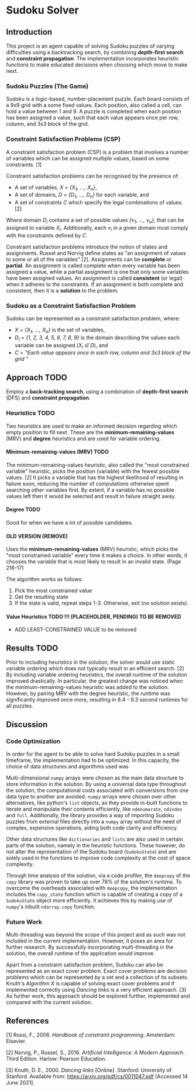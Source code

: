# Sudoku Solver
## Introduction
This project is an agent capable of solving Sudoku puzzles of varying difficulties using a backtracking search, by combining **depth-first search** and **constraint propagation**. The implementation incorporates heuristic functions to make educated decisions when choosing which move to make next.

### Sudoku Puzzles (The Game)
Sudoku is a logic-based, number-placement puzzle. Each board consists of a 9x9 grid with a some fixed values. Each position, also called a cell, can hold a value between 1 and 9. A puzzle is completed when each position has been assigned a value, such that each value appears once per row, column, and 3x3 block of the grid.

### Constraint Satisfaction Problems (CSP)
A constraint satisfaction problem (CSP) is a problem that involves a number of variables which can be assigned multiple values, based on some constraints. [1] 

Constraint satisfaction problems can be recognised by the presence of:
- A set of variables, *X = {X<sub>1</sub>, ..., X<sub>n</sub>}*,
- A set of domains, *D = {D<sub>1</sub>, ..., D<sub>n</sub>}* for each variable, and
- A set of constraints *C* which specify the legal combinations of values. [2]

Where domain *D<sub>i</sub>* contains a set of possible values *{v<sub>1</sub>, ..., v<sub>n</sub>}*, that can be assigned to variable *X<sub>i</sub>*. Additionally, each *v<sub>i</sub>* in a given domain must comply with the constraints defined by *C*.

Constraint satisfaction problems introduce the notion of states and assignments. Russel and Norvig define states as "an assignment of values to some or all of the variables" [2]. Assignments can be **complete** or **partial**. An assignment is called complete when every variable has been assigned a value, while a partial assignment is one that only some variables have been assigned values. An assignment is called **consistent** (or legal) when it adheres to the constraints. If an assignment is both complete and consistent, then it is a **solution** to the problem.

### Sudoku as a Constraint Satisfaction Problem
Sudoku can be represented as a constraint satisfaction problem, where:
- *X = {X<sub>1</sub>, ..., X<sub>n</sub>}* is the set of variables,
- *D<sub>i</sub> = {1, 2, 3, 4, 5, 6, 7, 8, 9}* is the domain describing the values each variable can be assigned (*X<sub>i</sub> ∈ D*), and
- *C = "Each value appears once in each row, column and 3x3 block of the grid "*

## Approach TODO
Employ a **back-tracking search**, using a combination of **depth-first search** (DFS) and **constraint propagation**.



### Heuristics TODO
Two heuristics are used to make an informed decision regarding which empty position to fill next. These are the **minimum-remaining-values** (MRV) and **degree** heuristics and are used for variable ordering.
#### Minimum-remaining-values (MRV)  TODO
The minimum-remaining-values heuristic, also called the "most constrained variable" heuristic, picks the position (variable) with the fewest possible values. [2] It picks a variable that has the highest likelihood of resulting in failure soon, reducing the number of computations otherwise spent searching other variables first. By extent, if a variable has no possible values left then it would be selected and result in failure straight away.

#### Degree  TODO


Good for when we have a lot of possible candidates.

#### OLD VERSION (REMOVE)
Uses the **minimum-remaining-values** (MRV) heuristic, which picks the "most constrained variable" every time it makes a choice. In other words, it chooses the variable that is most likely to result in an invalid state. (Page 216-17)

The algorithm works as follows:
1. Pick the most constrained value
1. Get the resulting state
1. If the state is valid, repeat steps 1-3. Otherwise, exit (no solution exists).



#### Value Heuristics TODO !!! (PLACEHOLDER, PENDING) TO BE REMOVED
- ADD LEAST-CONSTRAINED VALUE to be removed


## Results TODO
Prior to including heuristics in the solution, the solver would use static variable ordering which does not typically result in an efficient search. [2] By including variable ordering heuristics, the overall runtime of the solution improved drastically. In particular, the greatest change was noticed when the minimum-remaining-values heuristic was added to the solution. However, by pairing MRV with the degree heuristic, the runtime was significantly improved once more, resulting in 8.4 - 9.3 second runtimes for all puzzles.


## Discussion
### Code Optimization
In order for the agent to be able to solve hard Sudoku puzzles in a small timeframe, the implementation had to be optimized. In this capacity, the choice of data structures and algorithms used was 

Multi-dimensional `numpy` arrays were chosen as the main data structure to store information in the solution. By using a universal data type throughout the solution, the computational costs associated with conversions from one data type to another are avoided. `numpy` arrays were chosen over other alternatives, like python's `list` objects, as they provide in-built functions to iterate and manipulate their contents efficiently, like `ndenumarate`, `ndindex` and `full`. Additionally, the library provides a way of importing Sudoku puzzles from external files directly into a `numpy` array without the need of complex, expensive operations, aiding both code clarity and efficiency.

Other data structures like `dictionaries` and `lists` are also used in certain parts of the solution, namely in the heuristic functions. These however, do not alter the representation of the Sudoku board (`SudokuState`) and are solely used in the functions to improve code complexity at the cost of space complexity.

Through time analysis of the solution, via a code profiler, the `deepcopy` of the `copy` library was proven to take up over 78% of the solution's runtime. To overcome the overheads associated with `deepcopy`, the implementation includes the `copy_state` function which is capable of creating a copy of a `SudokuState` object more efficiently. It achieves this by making use of `numpy`'s inbuilt `ndarray.copy` function.

### Future Work
Multi-threading was beyond the scope of this project and as such was not included in the current implementation. However, it poses an area for further research. By successfully incorporating multi-threading in the solution, the overall runtime of the application would improve.

Apart from a constraint satisfaction problem, Sudoku can also be represented as an exact cover problem. Exact cover problems are decision problems which can be represented by a set and a collection of its subsets. Knuth's *Algorithm X* is capable of solving exact cover problems and if implemented correctly using *Dancing links* is a very efficient approach. [3] As further work, this approach should be explored further, implemented and compared with the current solution.

## References
[1] Rossi, F., 2006. *Handbook of constraint programming*. Amsterdam: Elsevier.

[2] Norvig, P., Russel, S., 2016. *Artificial Intelligence: A Modern Approach*. Third Edition. Harlow: Pearson Education.

[3] Knuth, D. E., 2000. *Dancing links* [Online]. Stanford: University of Stanford. Available from: https://arxiv.org/pdf/cs/0011047.pdf [Accessed 14 June 2021].
